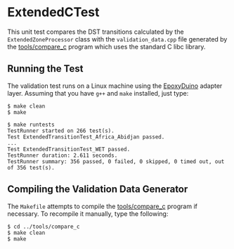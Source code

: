 # ExtendedCTest

This unit test compares the DST transitions calculated by the
`ExtendedZoneProcessor` class with the `validation_data.cpp` file generated by
the [tools/compare_c](../tools/compare_c) program which uses the
standard C libc library.

## Running the Test

The validation test runs on a Linux machine using the
[EpoxyDuino](https://github.com/bxparks/EpoxyDuino) adapter layer.
Assuming that you have `g++` and `make` installed, just type:

```
$ make clean
$ make

$ make runtests
TestRunner started on 266 test(s).
Test ExtendedTransitionTest_Africa_Abidjan passed.
...
Test ExtendedTransitionTest_WET passed.
TestRunner duration: 2.611 seconds.
TestRunner summary: 356 passed, 0 failed, 0 skipped, 0 timed out, out of 356 test(s).
```

## Compiling the Validation Data Generator

The `Makefile` attempts to compile the [tools/compare_c](../tools/compare_c)
program if necessary. To recompile it manually, type the following:

```
$ cd ../tools/compare_c
$ make clean
$ make
```
